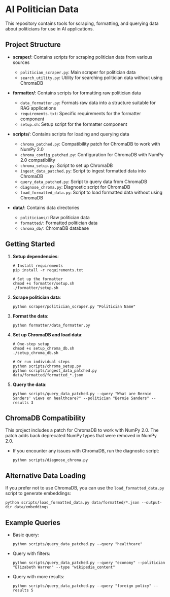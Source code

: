 # AI Politician Data

This repository contains tools for scraping, formatting, and querying data about politicians for use in AI applications.

## Project Structure

- **scraper/**: Contains scripts for scraping politician data from various sources
  - `politician_scraper.py`: Main scraper for politician data
  - `search_utility.py`: Utility for searching politician data without using ChromaDB

- **formatter/**: Contains scripts for formatting raw politician data
  - `data_formatter.py`: Formats raw data into a structure suitable for RAG applications
  - `requirements.txt`: Specific requirements for the formatter component
  - `setup.sh`: Setup script for the formatter component

- **scripts/**: Contains scripts for loading and querying data
  - `chroma_patched.py`: Compatibility patch for ChromaDB to work with NumPy 2.0
  - `chroma_config_patched.py`: Configuration for ChromaDB with NumPy 2.0 compatibility
  - `chroma_setup.py`: Script to set up ChromaDB
  - `ingest_data_patched.py`: Script to ingest formatted data into ChromaDB
  - `query_data_patched.py`: Script to query data from ChromaDB
  - `diagnose_chroma.py`: Diagnostic script for ChromaDB
  - `load_formatted_data.py`: Script to load formatted data without using ChromaDB

- **data/**: Contains data directories
  - `politicians/`: Raw politician data
  - `formatted/`: Formatted politician data
  - `chroma_db/`: ChromaDB database

## Getting Started

1. **Setup dependencies**:
   ```
   # Install requirements
   pip install -r requirements.txt
   
   # Set up the formatter
   chmod +x formatter/setup.sh
   ./formatter/setup.sh
   ```

2. **Scrape politician data**:
   ```
   python scraper/politician_scraper.py "Politician Name"
   ```

3. **Format the data**:
   ```
   python formatter/data_formatter.py
   ```

4. **Set up ChromaDB and load data**:
   ```
   # One-step setup
   chmod +x setup_chroma_db.sh
   ./setup_chroma_db.sh
   
   # Or run individual steps
   python scripts/chroma_setup.py
   python scripts/ingest_data_patched.py data/formatted/formatted_*.json
   ```

5. **Query the data**:
   ```
   python scripts/query_data_patched.py --query "What are Bernie Sanders' views on healthcare?" --politician "Bernie Sanders" --results 3
   ```

## ChromaDB Compatibility

This project includes a patch for ChromaDB to work with NumPy 2.0. The patch adds back deprecated NumPy types that were removed in NumPy 2.0.

- If you encounter any issues with ChromaDB, run the diagnostic script:
  ```
  python scripts/diagnose_chroma.py
  ```

## Alternative Data Loading

If you prefer not to use ChromaDB, you can use the `load_formatted_data.py` script to generate embeddings:

```
python scripts/load_formatted_data.py data/formatted/*.json --output-dir data/embeddings
```

## Example Queries

- Basic query:
  ```
  python scripts/query_data_patched.py --query "healthcare"
  ```

- Query with filters:
  ```
  python scripts/query_data_patched.py --query "economy" --politician "Elizabeth Warren" --type "wikipedia_content"
  ```

- Query with more results:
  ```
  python scripts/query_data_patched.py --query "foreign policy" --results 5
  ``` 